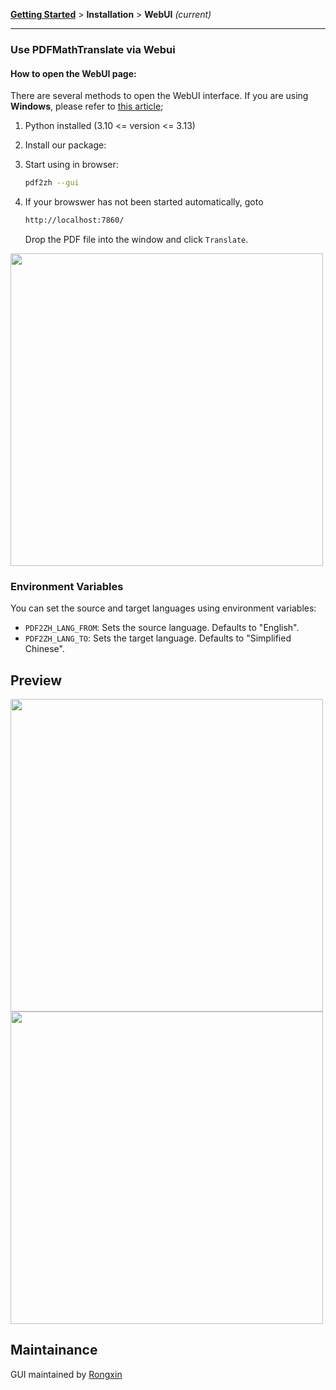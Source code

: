 [**Getting Started**](./getting-started.md) > **Installation** > **WebUI** _(current)_

---

### Use PDFMathTranslate via Webui

#### How to open the WebUI page:

There are several methods to open the WebUI interface. If you are using **Windows**, please refer to [this article](./INSTALLATION_winexe.md);

1. Python installed (3.10 <= version <= 3.13)

2. Install our package:

3. Start using in browser:

    ```bash
    pdf2zh --gui
    ```

4. If your browswer has not been started automatically, goto

    ```bash
    http://localhost:7860/
    ```

    Drop the PDF file into the window and click `Translate`.

<!-- <img src="./images/gui.gif" width="500"/> -->
<img src='./../images/gui.gif' width="500"/>

### Environment Variables

You can set the source and target languages using environment variables:

- `PDF2ZH_LANG_FROM`: Sets the source language. Defaults to "English".
- `PDF2ZH_LANG_TO`: Sets the target language. Defaults to "Simplified Chinese".

## Preview

<img src="./../images/before.png" width="500"/>
<img src="./../images/after.png" width="500"/>

## Maintainance

GUI maintained by [Rongxin](https://github.com/reycn)